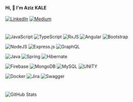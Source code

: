 #### Hi, 👋 I'm Aziz KALE

[![LinkedIn](https://img.shields.io/badge/LinkedIn-%230077B5.svg?logo=linkedin&logoColor=white)](https://linkedin.com/in/azizkale)
[![Medium](https://img.shields.io/badge/Medium-12100E?logo=medium&logoColor=white)](https://medium.com/@azizkale)

<!--[![Stack Overflow](https://img.shields.io/badge/-Stackoverflow-FE7A16?logo=stack-overflow&logoColor=white)](https://stackoverflow.com/users/13475031) -->

#

![JavaScript](https://img.shields.io/badge/javascript-%23323330.svg?logo=javascript&logoColor=yellow)
![TypeScript](https://img.shields.io/badge/typescript-%23007ACC.svg?logo=typescript&logoColor=white)
![RxJS](https://img.shields.io/badge/rxjs-%23B7178C.svg?logo=reactivex&logoColor=white)
![Angular](https://img.shields.io/badge/angular-%23DD0031.svg?logo=angular&logoColor=white)
![Bootstrap](https://img.shields.io/badge/bootstrap-%23563D7C.svg?logo=bootstrap&logoColor=white)

![NodeJS](https://img.shields.io/badge/node.js-6DA55F?logo=node.js&logoColor=white)
![Express.js](https://img.shields.io/badge/express.js-%23404d59.svg?logo=express&logoColor=%2361DAFB)
![GraphQL](https://img.shields.io/badge/-GraphQL-E10098?logo=graphql&logoColor=white)

<!--![C#](https://img.shields.io/badge/c%23-%23239120.svg?logo=c-sharp&logoColor=white) -->

![Java](https://img.shields.io/badge/java-%23ED8B00.svg?logo=java&logoColor=white)
![Spring](https://img.shields.io/badge/spring-%236DB33F.svg?logo=spring&logoColor=white)
![Hibernate](https://img.shields.io/badge/hibernate-%23983500.svg?logo=hibernate&logoColor=white)

![Firebase](https://img.shields.io/badge/firebase-%23039BE5.svg?logo=firebase)
![MongoDB](https://img.shields.io/badge/MongoDB-%234ea94b.svg?logo=mongodb&logoColor=white)
![MySQL](https://img.shields.io/badge/mysql-%2300f.svg?style=flat&logo=mysql&logoColor=white)
![UNITY](https://img.shields.io/badge/Unity-%2320232a.svg?logo=unity&logoColor=white)

![Docker](https://img.shields.io/badge/docker-%230db7ed.svg?logo=docker&logoColor=white)
![Jira](https://img.shields.io/badge/jira-%230A0FFF.svg?logo=jira&logoColor=white)
![Swagger](https://img.shields.io/badge/-Swagger-%23Clojure?logo=swagger&logoColor=white)

#

[//]: # "![Adobe Illustrator](https://img.shields.io/badge/adobeillustrator-%23FF9A00.svg?logo=adobeillustrator&logoColor=white) "
[//]: # "![Adobe InDesign](https://img.shields.io/badge/Adobe%20InDesign-49021F?logo=adobeindesign&logoColor=white)"

![GitHub Stats](https://github-readme-stats.vercel.app/api?username=kaleaziz&show_icons=true&theme=radical&count_private=true)
 

